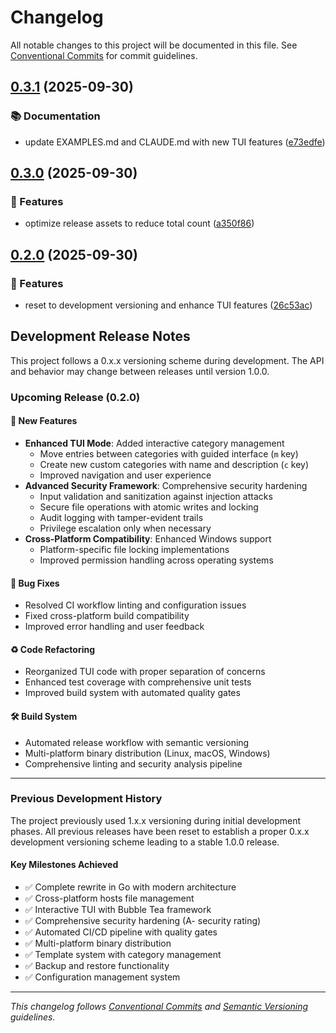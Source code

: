# Changelog

All notable changes to this project will be documented in this file. See [Conventional Commits](https://conventionalcommits.org) for commit guidelines.

## [0.3.1](https://github.com/brandonhon/hosts-manager/compare/v0.3.0...v0.3.1) (2025-09-30)

### 📚 Documentation

* update EXAMPLES.md and CLAUDE.md with new TUI features ([e73edfe](https://github.com/brandonhon/hosts-manager/commit/e73edfe9aaddab20148684f941c3c38492a4fe68))

## [0.3.0](https://github.com/brandonhon/hosts-manager/compare/v0.2.0...v0.3.0) (2025-09-30)

### 🚀 Features

* optimize release assets to reduce total count ([a350f86](https://github.com/brandonhon/hosts-manager/commit/a350f861aa6c804543311e7450268decdf65a2d5))

## [0.2.0](https://github.com/brandonhon/hosts-manager/compare/v0.1.9...v0.2.0) (2025-09-30)

### 🚀 Features

* reset to development versioning and enhance TUI features ([26c53ac](https://github.com/brandonhon/hosts-manager/commit/26c53acf7c45020a96cc8a4d1df1b4c811e42039))

## Development Release Notes

This project follows a 0.x.x versioning scheme during development. The API and behavior may change between releases until version 1.0.0.

### Upcoming Release (0.2.0)

#### 🚀 New Features
- **Enhanced TUI Mode**: Added interactive category management
  - Move entries between categories with guided interface (`m` key)
  - Create new custom categories with name and description (`c` key)
  - Improved navigation and user experience
- **Advanced Security Framework**: Comprehensive security hardening
  - Input validation and sanitization against injection attacks
  - Secure file operations with atomic writes and locking
  - Audit logging with tamper-evident trails
  - Privilege escalation only when necessary
- **Cross-Platform Compatibility**: Enhanced Windows support
  - Platform-specific file locking implementations
  - Improved permission handling across operating systems

#### 🐛 Bug Fixes
- Resolved CI workflow linting and configuration issues
- Fixed cross-platform build compatibility
- Improved error handling and user feedback

#### ♻️ Code Refactoring
- Reorganized TUI code with proper separation of concerns
- Enhanced test coverage with comprehensive unit tests
- Improved build system with automated quality gates

#### 🛠 Build System
- Automated release workflow with semantic versioning
- Multi-platform binary distribution (Linux, macOS, Windows)
- Comprehensive linting and security analysis pipeline

---

### Previous Development History

The project previously used 1.x.x versioning during initial development phases. All previous releases have been reset to establish a proper 0.x.x development versioning scheme leading to a stable 1.0.0 release.

#### Key Milestones Achieved
- ✅ Complete rewrite in Go with modern architecture
- ✅ Cross-platform hosts file management
- ✅ Interactive TUI with Bubble Tea framework
- ✅ Comprehensive security hardening (A- security rating)
- ✅ Automated CI/CD pipeline with quality gates
- ✅ Multi-platform binary distribution
- ✅ Template system with category management
- ✅ Backup and restore functionality
- ✅ Configuration management system

---

*This changelog follows [Conventional Commits](https://conventionalcommits.org) and [Semantic Versioning](https://semver.org/) guidelines.*
